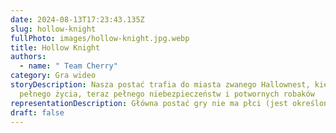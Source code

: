 ```yaml
---
date: 2024-08-13T17:23:43.135Z
slug: hollow-knight
fullPhoto: images/hollow-knight.jpg.webp
title: Hollow Knight
authors:
  - name: " Team Cherry"
category: Gra wideo
storyDescription: Nasza postać trafia do miasta zwanego Hallownest, kiedyś
  pełnego życia, teraz pełnego niebezpieczeństw i potwornych robaków
representationDescription: Główna postać gry nie ma płci (jest określona przez twórców jako genderless)
draft: false
---
```

